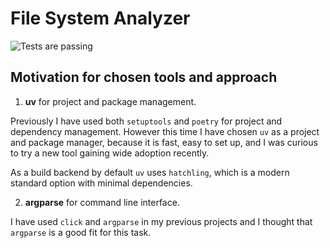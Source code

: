 # File System Analyzer

![Tests are passing](https://github.com/georgelepsaya/file-system-analyzer/actions/workflows/tests.yaml/badge.svg)

## Motivation for chosen tools and approach

1. **uv** for project and package management.

Previously I have used both `setuptools` and `poetry` for project and dependency management. However this time I have chosen `uv` as a project and package manager, because it is fast, easy to set up, and I was curious to try a new tool gaining wide adoption recently.

As a build backend by default `uv` uses `hatchling`, which is a modern standard option with minimal dependencies.

2. **argparse** for command line interface.

I have used `click` and `argparse` in my previous projects and I thought that `argparse` is a good fit for this task.